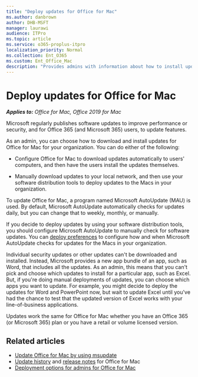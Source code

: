 ```yaml
---
title: "Deploy updates for Office for Mac"
ms.author: danbrown
author: DHB-MSFT
manager: laurawi
audience: ITPro
ms.topic: article
ms.service: o365-proplus-itpro
localization_priority: Normal
ms.collection: Ent_O365
ms.custom: Ent_Office_Mac
description: "Provides admins with information about how to install updates for Office for Mac by using Microsoft AutoUpdate"
---
```


# Deploy updates for Office for Mac

***Applies to:*** *Office for Mac, Office 2019 for Mac*

Microsoft regularly publishes software updates to improve performance or security, and for Office 365 (and Microsoft 365) users, to update features.
  
As an admin, you can choose how to download and install updates for Office for Mac for your organization. You can do either of the following:
  
- Configure Office for Mac to download updates automatically to users' computers, and then have the users install the updates themselves.
    
- Manually download updates to your local network, and then use your software distribution tools to deploy updates to the Macs in your organization.
    
To update Office for Mac, a program named Microsoft AutoUpdate (MAU) is used. By default, Microsoft AutoUpdate automatically checks for updates daily, but you can change that to weekly, monthly, or manually. 
  
If you decide to deploy updates by using your software distribution tools, you should configure Microsoft AutoUpdate to manually check for software updates. You can [deploy preferences](deploy-preferences-for-office-for-mac.md) to configure how and when Microsoft AutoUpdate checks for updates for the Macs in your organization. 
  
Individual security updates or other updates can't be downloaded and installed. Instead, Microsoft provides a new app bundle of an app, such as Word, that includes all the updates. As an admin, this means that you can't pick and choose which updates to install for a particular app, such as Excel. But, if you're doing manual deployments of updates, you can choose which apps you want to update. For example, you might decide to deploy the updates for Word and PowerPoint now, but wait to update Excel until you've had the chance to test that the updated version of Excel works with your line-of-business applications. 
  
Updates work the same for Office for Mac whether you have an Office 365 (or Microsoft 365) plan or you have a retail or volume licensed version.
  
## Related articles

- [Update Office for Mac by using msupdate](update-office-for-mac-using-msupdate.md)
- [Update history](/officeupdates/update-history-office-for-mac) and [release notes](/officeupdates/release-notes-office-for-mac) for Office for Mac
- [Deployment options for admins for Office for Mac](deployment-options-for-office-for-mac.md)